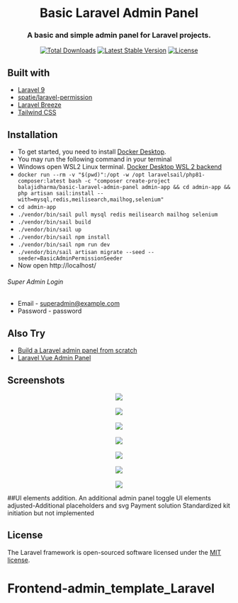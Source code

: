 <h1 align="center">Basic Laravel Admin Panel</h1>
<h3 align="center">A basic and simple admin panel for Laravel projects.</h3>
<p align="center">
<a href="https://packagist.org/packages/balajidharma/basic-laravel-admin-panel"><img src="https://poser.pugx.org/balajidharma/basic-laravel-admin-panel/downloads" alt="Total Downloads"></a>
<a href="https://packagist.org/packages/balajidharma/basic-laravel-admin-panel"><img src="https://poser.pugx.org/balajidharma/basic-laravel-admin-panel/v/stable" alt="Latest Stable Version"></a>
<a href="https://packagist.org/packages/balajidharma/basic-laravel-admin-panel"><img src="https://poser.pugx.org/balajidharma/basic-laravel-admin-panel/license" alt="License"></a>
</p>

## Built with
- [Laravel 9](https://github.com/laravel/framework)
- [spatie/laravel-permission](https://github.com/spatie/laravel-permission)
- [Laravel Breeze](https://github.com/laravel/breeze)
- [Tailwind CSS](https://tailwindcss.com/)

## Installation
- To get started, you need to install [Docker Desktop](https://www.docker.com/products/docker-desktop).
- You may run the following command in your terminal
- Windows open WSL2 Linux terminal. [Docker Desktop WSL 2 backend](https://docs.docker.com/desktop/windows/wsl/)
- `docker run --rm -v "$(pwd)":/opt -w /opt laravelsail/php81-composer:latest bash -c "composer create-project balajidharma/basic-laravel-admin-panel admin-app && cd admin-app && php artisan sail:install --with=mysql,redis,meilisearch,mailhog,selenium"`
- `cd admin-app`
- `./vendor/bin/sail pull mysql redis meilisearch mailhog selenium`
- `./vendor/bin/sail build`
- `./vendor/bin/sail up`
- `./vendor/bin/sail npm install`
- `./vendor/bin/sail npm run dev`
- `./vendor/bin/sail artisan migrate --seed --seeder=BasicAdminPermissionSeeder`
- Now open http://localhost/

###### Super Admin Login
- Email - superadmin@example.com
- Password - password

## Also Try
- [Build a Laravel admin panel from scratch](https://blog.devgenius.io/laravel-create-an-admin-panel-from-scratch-part-1-installation-8c11dae7e684)
- [Laravel Vue Admin Panel](https://github.com/balajidharma/laravel-vue-admin-panel)

## Screenshots
<p align="center">
	<img src="https://user-images.githubusercontent.com/6037466/179876455-1fbe6c89-9afc-4002-879b-fe3fc6506e34.png" >
	<br/><br/>
	<img src="https://user-images.githubusercontent.com/6037466/179876116-e775581c-6a5d-4af3-b12d-14b89cdcdaaf.png" >
	<br/><br/>
	<img src="https://user-images.githubusercontent.com/6037466/179875636-e805f212-1963-4c25-886f-66ca77e29e88.png" >
	<br/><br/>
	<img src="https://user-images.githubusercontent.com/6037466/179875820-46d2ddc4-a12c-41ec-a53c-cb8e86b7f3f7.png">
	<br/><br/>
	<img src="https://user-images.githubusercontent.com/6037466/179875943-116df32a-18dc-45e8-8ec5-e67d5c7cf434.png">
	<br/><br/>
	<img src="https://user-images.githubusercontent.com/6037466/179876040-0fe5f7e5-6bd5-475f-87cc-989848705829.png">
	<br/><br/>
	<img src="https://user-images.githubusercontent.com/6037466/179876212-be4f8a64-21a7-4e09-8c7d-5e0faf548052.png">
</p>
##UI elements addition.
An additional admin panel toggle
UI elements adjusted-Additional placeholders and svg
Payment solution Standardized kit initiation but not implemented 

## License

The Laravel framework is open-sourced software licensed under the [MIT license](https://opensource.org/licenses/MIT).
# Frontend-admin_template_Laravel
